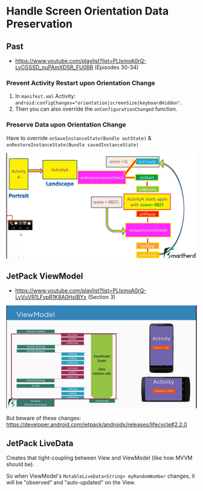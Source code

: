 # Handle Screen Orientation Data Preservation

## Past

- https://www.youtube.com/playlist?list=PLlxmoA0rQ-LyCGSSD_nuPAmXDSR_FU0RR (Episodes 30-34)

### Prevent Activity Restart upon Orientation Change

1. In `manifest.xml` Activity: `android:configChanges="orientation|screenSize|keyboardHidden"`.
2. Then you can also override the `onConfigurationChanged` function.

### Preserve Data upon Orientation Change

Have to override `onSaveInstanceState(Bundle outState)` & `onRestoreInstanceState(Bundle savedInstanceState)`

![](/Illustrations/old_way.PNG)

## JetPack ViewModel

- https://www.youtube.com/playlist?list=PLlxmoA0rQ-LyVuVR1LFvpR1K8A0HsIBYx (Section 3)

![](/Illustrations/new_way.PNG)

But beware of these changes: https://developer.android.com/jetpack/androidx/releases/lifecycle#2.2.0

## JetPack LiveData

Creates that tight-coupling between View and ViewModel (like how MVVM should be).

So when ViewModel's `MutableLiveData<String> myRandomNumber` changes, it will be "observed" and "auto-updated" on the View.
